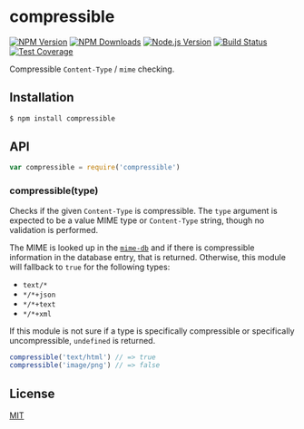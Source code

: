 # compressible

[![NPM Version][npm-image]][npm-url]
[![NPM Downloads][downloads-image]][downloads-url]
[![Node.js Version][node-version-image]][node-version-url]
[![Build Status][travis-image]][travis-url]
[![Test Coverage][coveralls-image]][coveralls-url]

Compressible `Content-Type` / `mime` checking.

## Installation

```sh
$ npm install compressible
```

## API

<!-- eslint-disable no-unused-vars -->

```js
var compressible = require('compressible')
```

### compressible(type)

Checks if the given `Content-Type` is compressible. The `type` argument is expected
to be a value MIME type or `Content-Type` string, though no validation is performed.

The MIME is looked up in the [`mime-db`](https://www.npmjs.com/package/mime-db) and
if there is compressible information in the database entry, that is returned. Otherwise,
this module will fallback to `true` for the following types:

  * `text/*`
  * `*/*+json`
  * `*/*+text`
  * `*/*+xml`

If this module is not sure if a type is specifically compressible or specifically
uncompressible, `undefined` is returned.

<!-- eslint-disable no-undef -->

```js
compressible('text/html') // => true
compressible('image/png') // => false
```

## License

[MIT](LICENSE)

[npm-image]: https://img.shields.io/npm/v/compressible.svg
[npm-url]: https://npmjs.org/package/compressible
[node-version-image]: https://img.shields.io/node/v/compressible.svg
[node-version-url]: https://nodejs.org/en/download/
[travis-image]: https://img.shields.io/travis/jshttp/compressible/master.svg
[travis-url]: https://travis-ci.org/jshttp/compressible
[coveralls-image]: https://img.shields.io/coveralls/jshttp/compressible/master.svg
[coveralls-url]: https://coveralls.io/r/jshttp/compressible?branch=master
[downloads-image]: https://img.shields.io/npm/dm/compressible.svg
[downloads-url]: https://npmjs.org/package/compressible
